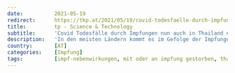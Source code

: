 ```yaml
---
date:          2021-05-19
redirect:      https://tkp.at/2021/05/19/covid-todesfaelle-durch-impfungen-nun-auch-in-thailand-und-kambodscha/
title:         tp - Science & Technology
subtitle:      'Covid Todesfälle durch Impfungen nun auch in Thailand und Kambodscha'
description:   'In den meisten Ländern kommt es im Gefolge der Impfungen zu einem massiven Anstieg der Corona Infektionen und der Todesfälle. So nun auch in Thailand und Kambodscha, wo mit der Verabreichung der Gentechnik Präparate am 28. bzw am 10. Februar begonnen wurde. Zum Teil haben sich an der Bewerbung der Impfungen auch die Politiker beteiligt. …'
country:       [AT]
categories:    [Impfung]
tags:          [impf-nebenwirkungen, mit oder an impfung gestorben, thailand, kambodscha]
---
```

